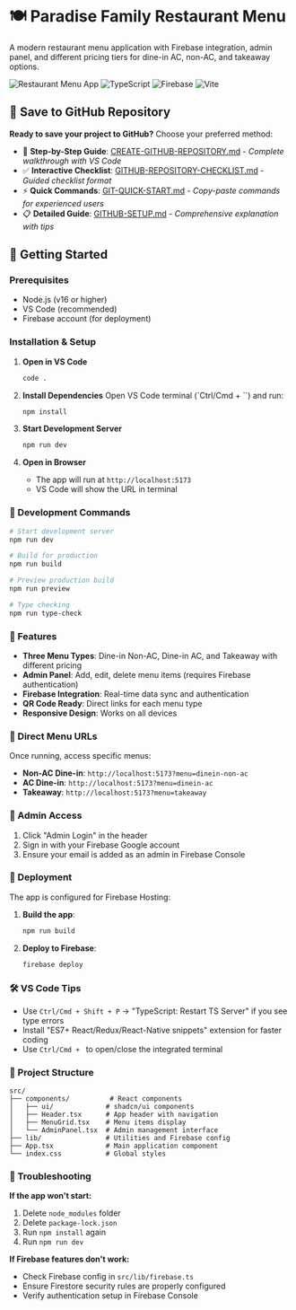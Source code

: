 # 🍽️ Paradise Family Restaurant Menu

A modern restaurant menu application with Firebase integration, admin panel, and different pricing tiers for dine-in AC, non-AC, and takeaway options.

![Restaurant Menu App](https://img.shields.io/badge/React-18.x-61DAFB?style=flat-square&logo=react)
![TypeScript](https://img.shields.io/badge/TypeScript-5.x-3178C6?style=flat-square&logo=typescript)
![Firebase](https://img.shields.io/badge/Firebase-Latest-FFCA28?style=flat-square&logo=firebase)
![Vite](https://img.shields.io/badge/Vite-5.x-646CFF?style=flat-square&logo=vite)

## 📂 Save to GitHub Repository

**Ready to save your project to GitHub?** Choose your preferred method:

- 🚀 **Step-by-Step Guide**: [CREATE-GITHUB-REPOSITORY.md](./CREATE-GITHUB-REPOSITORY.md) - *Complete walkthrough with VS Code*
- ✅ **Interactive Checklist**: [GITHUB-REPOSITORY-CHECKLIST.md](./GITHUB-REPOSITORY-CHECKLIST.md) - *Guided checklist format*
- ⚡ **Quick Commands**: [GIT-QUICK-START.md](./GIT-QUICK-START.md) - *Copy-paste commands for experienced users*
- 📋 **Detailed Guide**: [GITHUB-SETUP.md](./GITHUB-SETUP.md) - *Comprehensive explanation with tips*

## 🚀 Getting Started

### Prerequisites

- Node.js (v16 or higher)
- VS Code (recommended)
- Firebase account (for deployment)

### Installation & Setup

1. **Open in VS Code**
   ```bash
   code .
   ```

2. **Install Dependencies**
   Open VS Code terminal (`Ctrl/Cmd + ``) and run:
   ```bash
   npm install
   ```

3. **Start Development Server**
   ```bash
   npm run dev
   ```

4. **Open in Browser**
   - The app will run at `http://localhost:5173`
   - VS Code will show the URL in terminal

### 🔧 Development Commands

```bash
# Start development server
npm run dev

# Build for production
npm run build

# Preview production build
npm run preview

# Type checking
npm run type-check
```

### 🎯 Features

- **Three Menu Types**: Dine-in Non-AC, Dine-in AC, and Takeaway with different pricing
- **Admin Panel**: Add, edit, delete menu items (requires Firebase authentication)
- **Firebase Integration**: Real-time data sync and authentication
- **QR Code Ready**: Direct links for each menu type
- **Responsive Design**: Works on all devices

### 📱 Direct Menu URLs

Once running, access specific menus:
- **Non-AC Dine-in**: `http://localhost:5173?menu=dinein-non-ac`
- **AC Dine-in**: `http://localhost:5173?menu=dinein-ac`
- **Takeaway**: `http://localhost:5173?menu=takeaway`

### 🔐 Admin Access

1. Click "Admin Login" in the header
2. Sign in with your Firebase Google account
3. Ensure your email is added as an admin in Firebase Console

### 🚀 Deployment

The app is configured for Firebase Hosting:

1. **Build the app**:
   ```bash
   npm run build
   ```

2. **Deploy to Firebase**:
   ```bash
   firebase deploy
   ```

### 🛠️ VS Code Tips

- Use `Ctrl/Cmd + Shift + P` → "TypeScript: Restart TS Server" if you see type errors
- Install "ES7+ React/Redux/React-Native snippets" extension for faster coding
- Use `Ctrl/Cmd + ` to open/close the integrated terminal

### 📁 Project Structure

```
src/
├── components/          # React components
│   ├── ui/             # shadcn/ui components
│   ├── Header.tsx      # App header with navigation
│   ├── MenuGrid.tsx    # Menu items display
│   └── AdminPanel.tsx  # Admin management interface
├── lib/                # Utilities and Firebase config
├── App.tsx             # Main application component
└── index.css           # Global styles
```

### 🔧 Troubleshooting

**If the app won't start:**
1. Delete `node_modules` folder
2. Delete `package-lock.json`
3. Run `npm install` again
4. Run `npm run dev`

**If Firebase features don't work:**
- Check Firebase config in `src/lib/firebase.ts`
- Ensure Firestore security rules are properly configured
- Verify authentication setup in Firebase Console